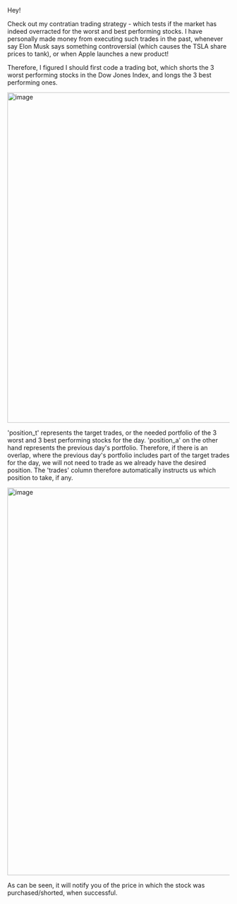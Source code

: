 Hey! 

Check out my contratian trading strategy - which tests if the market has indeed overracted for the worst and best performing stocks. I have personally made money from executing such trades in the past, whenever say Elon Musk says something controversial (which causes the TSLA share prices to tank), or when Apple launches a new product! 

Therefore, I figured I should first code a trading bot, which shorts the 3 worst performing stocks in the Dow Jones Index, and longs the 3 best performing ones. 

<img width="749" alt="image" src="https://github.com/user-attachments/assets/6e7dcb99-00a2-4ca7-b09d-060cc30be6fa">

'position_t' represents the target trades, or the needed portfolio of the 3 worst and 3 best performing stocks for the day. 'position_a' on the other hand represents the previous day's portfolio. Therefore, if there is an overlap, where the previous day's portfolio includes part of the target trades for the day, we will not need to trade as we already have the desired position. The 'trades' column therefore automatically instructs us which position to take, if any.



<img width="879" alt="image" src="https://github.com/user-attachments/assets/2b019548-ecd5-4dd5-832c-c5492e07c2f2">



As can be seen, it will notify you of the price in which the stock was purchased/shorted, when successful. 

